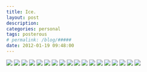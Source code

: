 ```yaml
---
title: Ice.
layout: post
description:  
categories: personal
tags: posterous
# permalink: /blog/#####
date: 2012-01-19 09:48:00
---
```


![](/img/2012/01/36919876-IMG_2838.jpg)
![](/img/2012/01/36919877-IMG_2828.jpg)
![](/img/2012/01/36919878-IMG_2773.jpg)
![](/img/2012/01/36919879-IMG_2769.jpg)
![](/img/2012/01/36919880-IMG_2763.jpg)
![](/img/2012/01/36919881-IMG_2805.jpg)
![](/img/2012/01/36919883-IMG_2798.jpg)
![](/img/2012/01/36919884-IMG_2796.jpg)
![](/img/2012/01/36919885-IMG_2811.jpg)
![](/img/2012/01/36919886-IMG_2790.jpg)
![](/img/2012/01/36919887-IMG_2808.jpg)
![](/img/2012/01/36919888-IMG_2792.jpg)
![](/img/2012/01/36919889-IMG_2768.jpg)
![](/img/2012/01/36919890-IMG_2801.jpg)
![](/img/2012/01/36919891-IMG_2771.jpg)
![](/img/2012/01/36919892-IMG_2799.jpg)
![](/img/2012/01/36919893-IMG_2829.jpg)
![](/img/2012/01/36919894-IMG_2825.jpg)